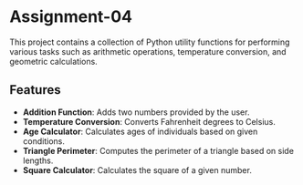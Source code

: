 # Assignment-04
This project contains a collection of Python utility functions for performing various tasks such as arithmetic operations, temperature conversion, and geometric calculations.

## Features

- **Addition Function**: Adds two numbers provided by the user.
- **Temperature Conversion**: Converts Fahrenheit degrees to Celsius.
- **Age Calculator**: Calculates ages of individuals based on given conditions.
- **Triangle Perimeter**: Computes the perimeter of a triangle based on side lengths.
- **Square Calculator**: Calculates the square of a given number.

